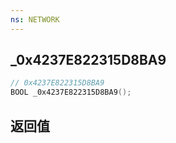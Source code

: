 ```yaml
---
ns: NETWORK
---
```

## _0x4237E822315D8BA9

```c
// 0x4237E822315D8BA9
BOOL _0x4237E822315D8BA9();
```


## 返回值
